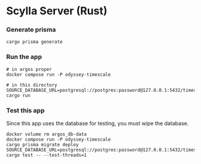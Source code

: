 # Scylla Server (Rust)


### Generate prisma

```
cargo prisma generate
```

### Run the app

```
# in argos proper
docker compose run -P odyssey-timescale
```

```
# in this directory
SOURCE_DATABASE_URL=postgresql://postgres:password@127.0.0.1:5432/timescaledb cargo run
```

### Test this app

Since this app uses the database for testing, you must wipe the database.
```
docker volume rm argos_db-data
docker compose run -P odyssey-timescale
cargo prisma migrate deploy
SOURCE_DATABASE_URL=postgresql://postgres:password@127.0.0.1:5432/timescaledb cargo test -- --test-threads=1
```